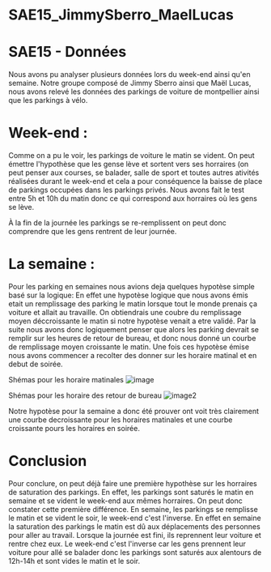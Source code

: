 # SAE15_JimmySberro_MaelLucas

# SAE15 - Données 

Nous avons pu analyser plusieurs données lors du week-end ainsi qu'en semaine. 
Notre groupe composé de Jimmy Sberro ainsi que Maël Lucas, nous avons relevé les données des parkings de voiture de montpellier ainsi que les parkings à vélo.


# Week-end :

Comme on a pu le voir, les parkings de voiture le matin se vident. On peut émettre l'hypothèse que les gense lève et sortent vers ses horraires (on peut penser aux courses, se balader, salle de sport et toutes autres ativités réalisées durant le week-end et cela a pour conséquence la baisse de place de parkings occupées dans les parkings privés. Nous avons fait le test entre 5h et 10h du matin donc ce qui correspond aux horraires où les gens se lève. 

À la fin de la journée les parkings se re-remplissent on peut donc comprendre que les gens rentrent de leur journée. 


# La semaine :

Pour les parking en semaines nous avions deja quelques hypotèse simple basé sur la logique:
En effet une hypotèse logique que nous avons émis etait un remplissage des parking le matin lorsque tout le monde prenais ça voiture et allait au travaille. On obtiendrais une coubre du remplissage moyen déccroissante le matin si notre hypotèse venait a etre validé. Par la suite nous avons donc logiquement penser que alors les parking devrait se remplir sur les heures de retour de bureau, et donc nous donné un courbe de remplissage moyen croissante le matin. Une fois ces hypotèse émise nous avons commencer a recolter des donner sur les horaire matinal et en debut de soirée.

Shémas pour les horaire matinales
![image](https://user-images.githubusercontent.com/122377916/215204760-bb333ad7-562e-42e5-a0de-6433802e1863.png)

Shémas pour les horaire des retour de bureau
![image2](https://user-images.githubusercontent.com/122377916/215204766-2a11a6f5-5412-4a8a-a11a-b433425d6e20.png)

Notre hypotèse pour la semaine a donc été prouver ont voit très clairement une courbe decroissante pour les horaires matinales et une courbe croissante pours les horaires en soirée.


# Conclusion 

Pour conclure, on peut déjà faire une première hypothèse sur les horraires de saturation des parkings.
En effet, les parkings sont saturés le matin en semaine et se vident le week-end aux mêmes horraires. On peut donc constater cette première différence. 
En semaine, les parkings se remplisse le matin et se vident le soir, le week-end c'est l'inverse. 
En effet en semaine la saturation des parkings le matin est dû aux déplacements des personnes pour aller au travail. Lorsque la journée est fini, ils reprennent leur voiture et rentre chez eux. 
Le week-end c'est l'inverse car les gens prennent leur voiture pour allé se balader donc les parkings sont saturés aux alentours de 12h-14h et sont vides le matin et le soir. 
